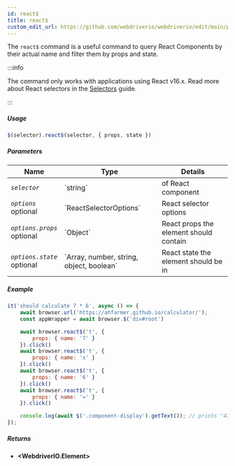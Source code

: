 ```yaml
---
id: react$
title: react$
custom_edit_url: https://github.com/webdriverio/webdriverio/edit/main/packages/webdriverio/src/commands/element/react$.ts
---
```


The `react$` command is a useful command to query React Components by their
actual name and filter them by props and state.

:::info

The command only works with applications using React v16.x. Read more about React
selectors in the [Selectors](/docs/selectors#react-selectors) guide.

:::

##### Usage

```js
$(selector).react$(selector, { props, state })
```

##### Parameters

<table>
  <thead>
    <tr>
      <th>Name</th><th>Type</th><th>Details</th>
    </tr>
  </thead>
  <tbody>
    <tr>
      <td><code><var>selector</var></code></td>
      <td>`string`</td>
      <td>of React component</td>
    </tr>
    <tr>
      <td><code><var>options</var></code><br /><span className="label labelWarning">optional</span></td>
      <td>`ReactSelectorOptions`</td>
      <td>React selector options</td>
    </tr>
    <tr>
      <td><code><var>options.props</var></code><br /><span className="label labelWarning">optional</span></td>
      <td>`Object`</td>
      <td>React props the element should contain</td>
    </tr>
    <tr>
      <td><code><var>options.state</var></code><br /><span className="label labelWarning">optional</span></td>
      <td>`Array<any>, number, string, object, boolean`</td>
      <td>React state the element should be in</td>
    </tr>
  </tbody>
</table>

##### Example

```js title="pause.js"
it('should calculate 7 * 6', async () => {
    await browser.url('https://ahfarmer.github.io/calculator/');
    const appWrapper = await browser.$('div#root')

    await browser.react$('t', {
        props: { name: '7' }
    }).click()
    await browser.react$('t', {
        props: { name: 'x' }
    }).click()
    await browser.react$('t', {
        props: { name: '6' }
    }).click()
    await browser.react$('t', {
        props: { name: '=' }
    }).click()

    console.log(await $('.component-display').getText()); // prints "42"
});
```

##### Returns

- **&lt;WebdriverIO.Element&gt;**
    


